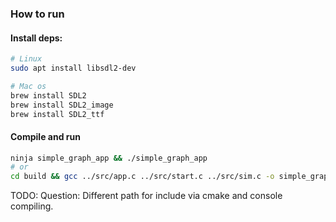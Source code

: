 ### How to run

#### Install deps:

```bash
# Linux
sudo apt install libsdl2-dev

# Mac os
brew install SDL2
brew install SDL2_image
brew install SDL2_ttf
```

#### Compile and run
```bash
ninja simple_graph_app && ./simple_graph_app
# or
cd build && gcc ../src/app.c ../src/start.c ../src/sim.c -o simple_graph_app -lSDL2 -I../include
```
TODO: Question: Different path for include via cmake and console compiling.
